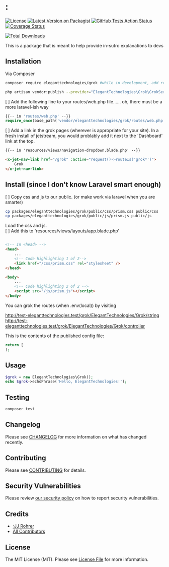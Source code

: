 # :
[![License](https://img.shields.io/github/license/:eleganttechnologies/:grok)](https://github.com/:eleganttechnologies/:grok/blob/master/LICENSE.md)
[![Latest Version on Packagist](https://img.shields.io/packagist/v/:eleganttechnologies/:grok.svg?style=flat-square)](https://packagist.org/packages/:eleganttechnologies/:grok)
[![GitHub Tests Action Status](https://img.shields.io/github/workflow/status/:eleganttechnologies/:grok/run-tests?label=tests)](https://github.com/:eleganttechnologies/:grok/actions?query=workflow%3Arun-tests+branch%3Amaster)
[![Coverage Status](https://coveralls.io/repos/github/:eleganttechnologies/:grok/badge.svg?branch=master)](https://coveralls.io/github/:eleganttechnologies/:grok?branch=master)

[![Total Downloads](https://img.shields.io/packagist/dt/:eleganttechnologies/:grok.svg?style=flat-square)](https://packagist.org/packages/:eleganttechnologies/:grok)

This is a package that is meant to help provide in-sutro explanations to devs

## Installation

Via Composer


``` bash
composer require eleganttechnologies/grok #while in development, add repo and master-dev insert manually into composer and cdo composer update

php artisan vendor:publish --provider="ElegantTechnologies\Grok\GrokServiceProvider" --tag=public
```

[ ] Add the following line to your routes/web.php file...... oh, there must be a more laravel-ish way
``` php
{{-- in 'routes/web.php' --}}
require_once(base_path('vendor/eleganttechnologies/grok/routes/web.php'));
```

[ ] Add a link in the grok pages (wherever is appropriate for your site). In a fresh install of jetstream, you
would problably add it next to the 'Dashboard' link at the top.
``` html
{{-- in 'resources/views/navigation-dropdown.blade.php' --}}

<x-jet-nav-link href="/grok" :active="request()->routeIs('grok*')">
    Grok
</x-jet-nav-link>
``` 

Install (since I don't know Laravel smart enough)
---
[ ] Copy css and js to our public. (or make work via laravel when you are smarter)
``` bash
cp packages/eleganttechnologies/grok/public/css/prism.css public/css
cp packages/eleganttechnologies/grok/public/js/prism.js public/js
```

Load the css and js.  
[ ] Add this to 'resources/views/layouts/app.blade.php'
``` html

<!-- In <head> -->
<head>
    ...
    <!-- Code highlighting 1 of 2-->
    <link href="/css/prism.css" rel="stylesheet" />
</head>

<body>
    ...
    <!-- Code highlighting 2 of 2 -->
    <script src="/js/prism.js"></script>
</body>

```


You can grok the routes (when .env(local)) by visiting 
    
http://test-eleganttechnologies.test/grok/ElegantTechnologies/Grok/string
http://test-eleganttechnologies.test/grok/ElegantTechnologies/Grok/controller

This is the contents of the published config file:

```php
return [
];
```

## Usage

``` php
$grok = new ElegantTechnologies\Grok();
echo $grok->echoPhrase('Hello, ElegantTechnologies!');
```

## Testing

``` bash
composer test
```

## Changelog

Please see [CHANGELOG](CHANGELOG.md) for more information on what has changed recently.

## Contributing

Please see [CONTRIBUTING](.github/CONTRIBUTING.md) for details.

## Security Vulnerabilities

Please review [our security policy](../../security/policy) on how to report security vulnerabilities.

## Credits

- [:JJ Rohrer](https://github.com/:JJRohrer)
- [All Contributors](../../contributors)

## License

The MIT License (MIT). Please see [License File](LICENSE.md) for more information.

